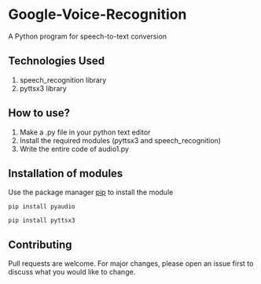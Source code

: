 # Google-Voice-Recognition
A Python program for speech-to-text conversion

## Technologies Used 
1. speech_recognition library
2. pyttsx3 library

## How to use?
1. Make a .py file in your python text editor
2. Install the required modules (pyttsx3 and speech_recognition)
3. Write the entire code of audio1.py

## Installation of modules 
Use the package manager [pip](https://pip.pypa.io/en/stable/) to install the module
```
pip install pyaudio
```
```
pip install pyttsx3
```

## Contributing
Pull requests are welcome. For major changes, please open an issue first to discuss what you would like to change.

